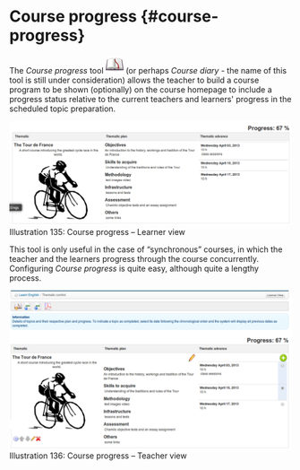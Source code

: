 # Course progress {#course-progress}

The _Course progress_ tool ![](../assets/graphics251.png) (or perhaps _Course diary_ - the name of this tool is still under consideration) allows the teacher to build a course program to be shown (optionally) on the course homepage to include a progress status relative to the current teachers and learners&#039; progress in the scheduled topic preparation.

![](../assets/graphics256.png)Illustration 135: Course progress – Learner view

This tool is only useful in the case of “synchronous” courses, in which the teacher and the learners progress through the course concurrently. Configuring _Course progress_ is quite easy, although quite a lengthy process.

![](../assets/graphics258.png)Illustration 136: Course progress – Teacher view